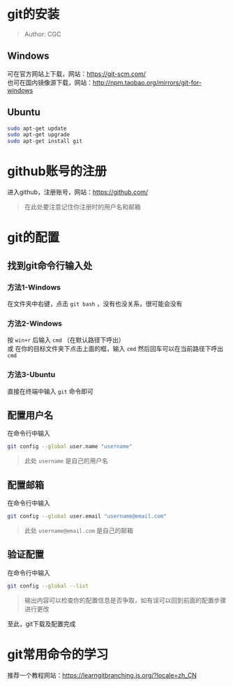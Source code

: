 # git的安装
> Author: CGC

## Windows
可在官方网站上下载，网站：https://git-scm.com/ \
也可在国内镜像源下载，网站：http://npm.taobao.org/mirrors/git-for-windows
## Ubuntu
```bash
sudo apt-get update
sudo apt-get upgrade
sudo apt-get install git
```
# github账号的注册
进入github，注册账号，网站：https://github.com/
> 在此处要注意记住你注册时的用户名和邮箱

# git的配置
## 找到git命令行输入处
### 方法1-Windows
在文件夹中右键，点击 `git bash` ，没有也没关系，很可能会没有
### 方法2-Windows
按 `win+r` 后输入 `cmd` （在默认路径下呼出）\
或 在你的目标文件夹下点击上面的框，输入 `cmd` 然后回车可以在当前路径下呼出 `cmd` 
### 方法3-Ubuntu
直接在终端中输入 `git` 命令即可

## 配置用户名
在命令行中输入
```bash
git config --global user.name "username"
```
> 此处 `username` 是自己的用户名

## 配置邮箱
在命令行中输入
```bash
git config --global user.email "username@email.com"
```
> 此处 `username@email.com` 是自己的邮箱

## 验证配置
在命令行中输入
```bash
git config --global --list 
```
> 输出内容可以检查你的配置信息是否争取，如有误可以回到前面的配置步骤进行更改

至此，git下载及配置完成

# git常用命令的学习
推荐一个教程网站：https://learngitbranching.js.org/?locale=zh_CN